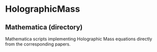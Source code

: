 # HolographicMass
## Mathematica (directory)
Mathematica scripts implementing Holographic Mass equations directly from the corresponding papers.
